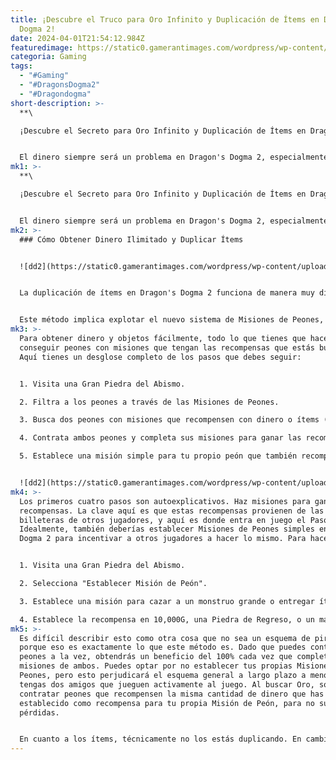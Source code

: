 ```yaml
---
title: ¡Descubre el Truco para Oro Infinito y Duplicación de Ítems en Dragon's
  Dogma 2!
date: 2024-04-01T21:54:12.984Z
featuredimage: https://static0.gamerantimages.com/wordpress/wp-content/uploads/2024/04/image-29.jpg?q=50&fit=contain&w=1140&h=&dpr=1.5
categoria: Gaming
tags:
  - "#Gaming"
  - "#DragonsDogma2"
  - "#Dragondogma"
short-description: >-
  **\

  ¡Descubre el Secreto para Oro Infinito y Duplicación de Ítems en Dragon's Dogma 2!**


  El dinero siempre será un problema en Dragon's Dogma 2, especialmente si los jugadores se encuentran necesitando suministros o mejoras tant
mk1: >-
  **\

  ¡Descubre el Secreto para Oro Infinito y Duplicación de Ítems en Dragon's Dogma 2!**


  El dinero siempre será un problema en Dragon's Dogma 2, especialmente si los jugadores se encuentran necesitando suministros o mejoras tanto para su personaje como para su principal peón. El oro no crece en los árboles, pero hay muchas formas de ganar mucho, ya sea a través de trabajo honesto o algunos medios más poco escrupulosos.
mk2: >-
  ### Cómo Obtener Dinero Ilimitado y Duplicar Ítems


  ![dd2](https://static0.gamerantimages.com/wordpress/wp-content/uploads/2024/04/20240401110004_1.jpg?q=50&fit=crop&w=1500&dpr=1.5 "dd2")


  La duplicación de ítems en Dragon's Dogma 2 funciona de manera muy diferente a otros RPGs offline como Skyrim o Fallout 4. Se requiere una conexión a internet.


  Este método implica explotar el nuevo sistema de Misiones de Peones, algo que cada jugador puede hacer siempre que estén conectados a los servidores en línea del juego. Esto es gratuito para los jugadores de PC, pero cualquiera en PlayStation o Xbox necesitará suscripciones relevantes a los servicios respectivos de sus consolas.
mk3: >-
  Para obtener dinero y objetos fácilmente, todo lo que tienes que hacer es
  conseguir peones con misiones que tengan las recompensas que estás buscando.
  Aquí tienes un desglose completo de los pasos que debes seguir:


  1. Visita una Gran Piedra del Abismo.

  2. Filtra a los peones a través de las Misiones de Peones.

  3. Busca dos peones con misiones que recompensen con dinero o ítems (como se muestra arriba).

  4. Contrata ambos peones y completa sus misiones para ganar las recompensas.

  5. Establece una misión simple para tu propio peón que también recompense con dinero o ítems.


  ![dd2](https://static0.gamerantimages.com/wordpress/wp-content/uploads/2024/04/20240401110031_1.jpg?q=50&fit=crop&w=1500&dpr=1.5 "dd2")
mk4: >-
  Los primeros cuatro pasos son autoexplicativos. Haz misiones para ganar
  recompensas. La clave aquí es que estas recompensas provienen de las
  billeteras de otros jugadores, y aquí es donde entra en juego el Paso 5.
  Idealmente, también deberías establecer Misiones de Peones simples en Dragon's
  Dogma 2 para incentivar a otros jugadores a hacer lo mismo. Para hacer esto:


  1. Visita una Gran Piedra del Abismo.

  2. Selecciona "Establecer Misión de Peón".

  3. Establece una misión para cazar a un monstruo grande o entregar ítems básicos como Hierbasverdes.

  4. Establece la recompensa en 10,000G, una Piedra de Regreso, o un material de tu elección.
mk5: >-
  Es difícil describir esto como otra cosa que no sea un esquema de pirámide,
  porque eso es exactamente lo que este método es. Dado que puedes contratar dos
  peones a la vez, obtendrás un beneficio del 100% cada vez que completes las
  misiones de ambos. Puedes optar por no establecer tus propias Misiones de
  Peones, pero esto perjudicará el esquema general a largo plazo a menos que
  tengas dos amigos que jueguen activamente al juego. Al buscar Oro, solo debes
  contratar peones que recompensen la misma cantidad de dinero que has
  establecido como recompensa para tu propia Misión de Peón, para no sufrir
  pérdidas.


  En cuanto a los ítems, técnicamente no los estás duplicando. En cambio, estás obteniendo más copias de un ítem de un mundo diferente. Por ejemplo, si deseas una segunda copia de la espada grande Gryphic Victory para tu peón, tendrás que pedir a otro jugador que establezca una misión con la misma arma como recompensa. El donante perderá su copia de ese ítem, pero tú recibirás otra a cambio.
---
```

